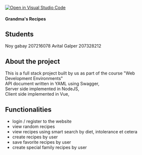 [![Open in Visual Studio Code](https://classroom.github.com/assets/open-in-vscode-718a45dd9cf7e7f842a935f5ebbe5719a5e09af4491e668f4dbf3b35d5cca122.svg)](https://classroom.github.com/online_ide?assignment_repo_id=11339396&assignment_repo_type=AssignmentRepo)

#### Grandma's Recipes 
## Students
Noy gabay 207216078 Avital Galper 207328212

## About the project
This is a full stack project built by us as part of the course "Web Development Environments" <br>
API document written in YAML using Swagger, <br>
Server side implemented in NodeJS, <br>
Client side implemented in Vue, <br>

## Functionalities 
* login / register to the website
* view random recipes
* view recipes using smart search by diet, intolerance et cetera
* create recipes by user
* save favorite recipes by user
* create special family recipes by user 
